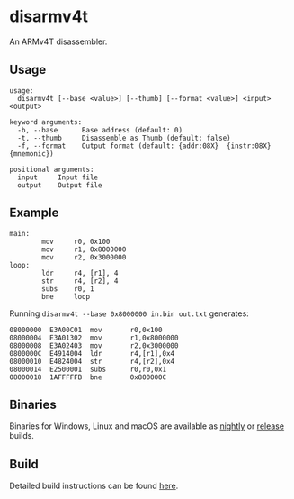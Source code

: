 # disarmv4t
An ARMv4T disassembler.

## Usage
```
usage:
  disarmv4t [--base <value>] [--thumb] [--format <value>] <input> <output>

keyword arguments:
  -b, --base      Base address (default: 0)
  -t, --thumb     Disassemble as Thumb (default: false)
  -f, --format    Output format (default: {addr:08X}  {instr:08X}  {mnemonic})

positional arguments:
  input     Input file
  output    Output file
```

## Example
```
main:
        mov     r0, 0x100
        mov     r1, 0x8000000
        mov     r2, 0x3000000
loop:
        ldr     r4, [r1], 4
        str     r4, [r2], 4
        subs    r0, 1
        bne     loop
```

Running `disarmv4t --base 0x8000000 in.bin out.txt` generates:

```
08000000  E3A00C01  mov       r0,0x100
08000004  E3A01302  mov       r1,0x8000000
08000008  E3A02403  mov       r2,0x3000000
0800000C  E4914004  ldr       r4,[r1],0x4
08000010  E4824004  str       r4,[r2],0x4
08000014  E2500001  subs      r0,r0,0x1
08000018  1AFFFFFB  bne       0x800000C
```

## Binaries
Binaries for Windows, Linux and macOS are available as [nightly](https://github.com/jsmolka/disarmv4t/actions) or [release](https://github.com/jsmolka/disarmv4t/releases) builds.

## Build
Detailed build instructions can be found [here](BUILD.md).
